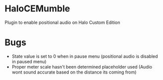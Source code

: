 # HaloCEMumble
Plugin to enable positional audio on Halo Custom Edition

# Bugs
- State value is set to 0 when in pause menu (positional audio is disabled in paused menu)
- Proper meter scale hasn't been determined placeholder used (Audio wont sound accurate based on the distance its coming from)
